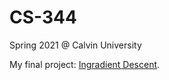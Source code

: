 # CS-344
Spring 2021 @ Calvin University

My final project: [Ingradient Descent](https://github.com/sudonotdisturb/ingradient-descent).
